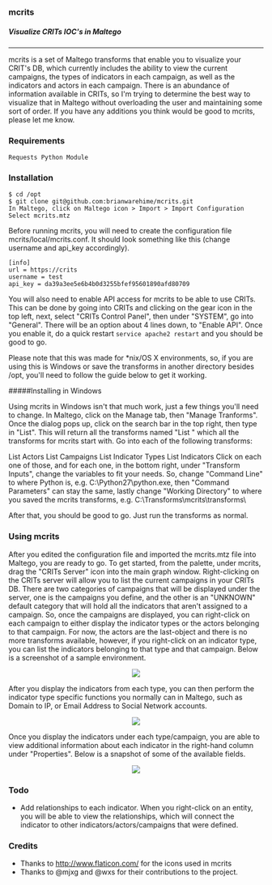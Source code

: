 ### mcrits
##### Visualize CRITs IOC's in Maltego
-------------------------------------------------

mcrits is a set of Maltego transforms that enable you to visualize your CRIT's DB, which currently includes the ability to view the current campaigns, the types of indicators in each campaign, as well as the indicators and actors in each campaign. There is an abundance of information available in CRITs, so I'm trying to determine the best way to visualize that in Maltego without overloading the user and maintaining some sort of order. If you have any additions you think would be good to mcrits, please let me know.

### Requirements

```
Requests Python Module
```

### Installation

```
$ cd /opt
$ git clone git@github.com:brianwarehime/mcrits.git
In Maltego, click on Maltego icon > Import > Import Configuration
Select mcrits.mtz
```

Before running mcrits, you will need to create the configuration file mcrits/local/mcrits.conf. It should look something like this (change username and api_key accordingly).

```
[info]
url = https://crits
username = test
api_key = da39a3ee5e6b4b0d3255bfef95601890afd80709
```

You will also need to enable API access for mcrits to be able to use CRITs. This can be done by going into CRITs and clicking on the gear icon in the top left, next, select "CRITs Control Panel", then under "SYSTEM", go into "General". There will be an option about 4 lines down, to "Enable API". Once you enable it, do a quick restart ```service apache2 restart``` and you should be good to go.

Please note that this was made for *nix/OS X environments, so, if you are using this is Windows or save the transforms in another directory besides /opt, you'll need to follow the guide below to get it working.

#####Installing in Windows

Using mcrits in Windows isn't that much work, just a few things you'll need to change. In Maltego, click on the Manage tab, then "Manage Tranforms". Once the dialog pops up, click on the search bar in the top right, then type in "List". This will return all the transforms named "List " which all the transforms for mcrits start with. Go into each of the following transforms:

List Actors
List Campaigns
List Indicator Types
List Indicators
Click on each one of those, and for each one, in the bottom right, under "Transform Inputs", change the variables to fit your needs. So, change "Command Line" to where Python is, e.g. C:\Python27\python.exe, then "Command Parameters" can stay the same, lastly change "Working Directory" to where you saved the mcrits transforms, e.g. C:\Transforms\mcrits\transforms\

After that, you should be good to go. Just run the transforms as normal.

### Using mcrits

After you edited the configuration file and imported the mcrits.mtz file into Maltego, you are ready to go. To get started, from the palette, under mcrits, drag the "CRITs Server" icon into the main graph window. Right-clicking on the CRITs server will allow you to list the current campaigns in your CRITs DB. There are two categories of campaigns that will be displayed under the server, one is the campaigns you define, and the other is an "UNKNOWN" default category that will hold all the indicators that aren't assigned to a campaign. So, once the campaigns are displayed, you can right-click on each campaign to either display the indicator types or the actors belonging to that campaign. For now, the actors are the last-object and there is no more transforms available, however, if you right-click on an indicator type, you can list the indicators belonging to that type and that campaign. Below is a screenshot of a sample environment.

<p align="center">
<img src="http://f.cl.ly/items/1Y241U0Z1W2R2W2a0u46/Screen%20Shot%202014-11-18%20at%204.32.11%20PM.png"></p>

After you display the indicators from each type, you can then perform the indicator type specific functions you normally can in Maltego, such as Domain to IP, or Email Address to Social Network accounts.

<p align="center">
<img src="http://f.cl.ly/items/1U351r2o2o1k081D091b/Screen%20Shot%202014-11-18%20at%204.32.31%20PM.png"></p>

Once you display the indicators under each type/campaign, you are able to view additional information about each indicator in the right-hand column under "Properties". Below is a snapshot of some of the available fields.

<p align="center">
<img src="http://cl.ly/image/0T3t041G3831/Screen%20Shot%202014-11-17%20at%205.31.37%20PM.png"></p>

### Todo

- Add relationships to each indicator. When you right-click on an entity, you will be able to view the relationships, which will connect the indicator to other indicators/actors/campaigns that were defined.

### Credits

- Thanks to http://www.flaticon.com/ for the icons used in mcrits
- Thanks to @mjxg and @wxs for their contributions to the project.

